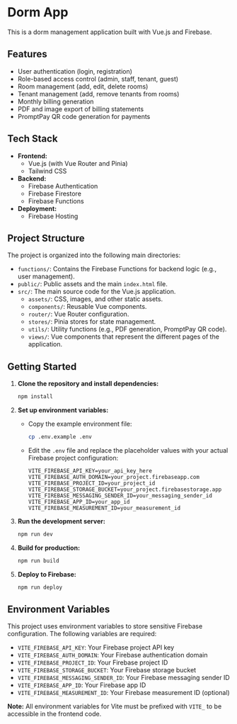 # Dorm App

This is a dorm management application built with Vue.js and Firebase.

## Features

- User authentication (login, registration)
- Role-based access control (admin, staff, tenant, guest)
- Room management (add, edit, delete rooms)
- Tenant management (add, remove tenants from rooms)
- Monthly billing generation
- PDF and image export of billing statements
- PromptPay QR code generation for payments

## Tech Stack

- **Frontend:**
  - Vue.js (with Vue Router and Pinia)
  - Tailwind CSS
- **Backend:**
  - Firebase Authentication
  - Firebase Firestore
  - Firebase Functions
- **Deployment:**
  - Firebase Hosting

## Project Structure

The project is organized into the following main directories:

- `functions/`: Contains the Firebase Functions for backend logic (e.g., user management).
- `public/`: Public assets and the main `index.html` file.
- `src/`: The main source code for the Vue.js application.
  - `assets/`: CSS, images, and other static assets.
  - `components/`: Reusable Vue components.
  - `router/`: Vue Router configuration.
  - `stores/`: Pinia stores for state management.
  - `utils/`: Utility functions (e.g., PDF generation, PromptPay QR code).
  - `views/`: Vue components that represent the different pages of the application.

## Getting Started

1. **Clone the repository and install dependencies:**

   ```bash
   npm install
   ```

2. **Set up environment variables:**

   - Copy the example environment file:
     ```bash
     cp .env.example .env
     ```
   - Edit the `.env` file and replace the placeholder values with your actual Firebase project configuration:
     ```env
     VITE_FIREBASE_API_KEY=your_api_key_here
     VITE_FIREBASE_AUTH_DOMAIN=your_project.firebaseapp.com
     VITE_FIREBASE_PROJECT_ID=your_project_id
     VITE_FIREBASE_STORAGE_BUCKET=your_project.firebasestorage.app
     VITE_FIREBASE_MESSAGING_SENDER_ID=your_messaging_sender_id
     VITE_FIREBASE_APP_ID=your_app_id
     VITE_FIREBASE_MEASUREMENT_ID=your_measurement_id
     ```

3. **Run the development server:**

   ```bash
   npm run dev
   ```

4. **Build for production:**

   ```bash
   npm run build
   ```

5. **Deploy to Firebase:**
   ```bash
   npm run deploy
   ```

## Environment Variables

This project uses environment variables to store sensitive Firebase configuration. The following variables are required:

- `VITE_FIREBASE_API_KEY`: Your Firebase project API key
- `VITE_FIREBASE_AUTH_DOMAIN`: Your Firebase authentication domain
- `VITE_FIREBASE_PROJECT_ID`: Your Firebase project ID
- `VITE_FIREBASE_STORAGE_BUCKET`: Your Firebase storage bucket
- `VITE_FIREBASE_MESSAGING_SENDER_ID`: Your Firebase messaging sender ID
- `VITE_FIREBASE_APP_ID`: Your Firebase app ID
- `VITE_FIREBASE_MEASUREMENT_ID`: Your Firebase measurement ID (optional)

**Note:** All environment variables for Vite must be prefixed with `VITE_` to be accessible in the frontend code.
